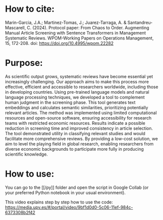 
# How to cite:
Marin-Garcia, J.A.; Martinez-Tomas, J.; Juarez-Tarraga, A. & Santandreu-Mascarell, C. (2024). Protocol paper: From Chaos to Order. Augmenting Manual Article Screening with Sentence Transformers in Management Systematic Reviews. WPOM-Working Papers on Operations Management, 15, 172-208. doi: https://doi.org/10.4995/wpom.22282 

# Purpose:
As scientific output grows, systematic reviews have become essential yet increasingly challenging. Our approach aims to make this process more effective, efficient and accessible to researchers worldwide, including those in developing countries.
Using pre-trained language models and natural language processing techniques, we developed a tool to complement human judgment in the screening phase. This tool generates text embeddings and calculates semantic similarities, prioritizing potentially relevant articles. The method was implemented using limited computational resources and open-source software, ensuring accessibility for research teams with restricted economic resources.
Results indicate a possible reduction in screening time and improved consistency in article selection. The tool demonstrated utility in classifying relevant studies and would facilitate more comprehensive reviews.
By providing a low-cost solution, we aim to level the playing field in global research, enabling researchers from diverse economic backgrounds to participate more fully in producing scientific knowledge.

# How to use:
You can go to the [[/py]] folder and open the script in Google Collab (or your preferred Python notebook in your usual environment).

This video explains step by step how to use the code: https://media.upv.es/#/portal/video/9bf1d0d0-5c06-11ef-984c-6373308b2f42
